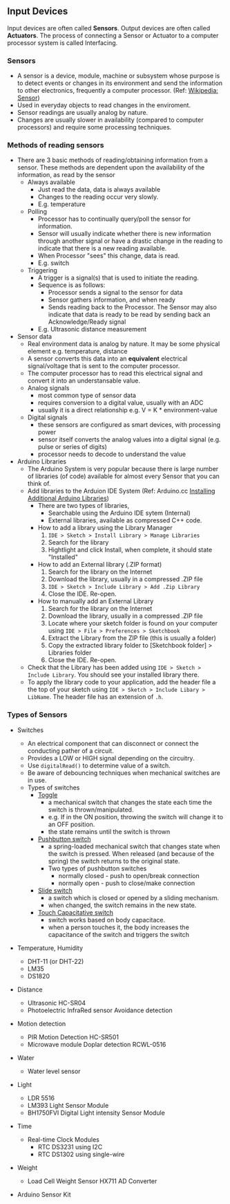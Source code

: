 ## Input Devices

Input devices are often called **Sensors**.  Output devices are often called **Actuators**.  The process of connecting a Sensor or Actuator to a computer processor system is called Interfacing.

### Sensors

- A sensor is a device, module, machine or subsystem whose purpose is to detect events or changes in its environment and send the information to other electronics, frequently a computer processor. (Ref: [Wikipedia: Sensor](https://en.wikipedia.org/wiki/Sensor))
- Used in everyday objects to read changes in the enviroment.
- Sensor readings are usually analog by nature.
- Changes are usually slower in availability (compared to computer processors) and require some processing techniques.

### Methods of reading sensors

- There are 3 basic methods of reading/obtaining information from a sensor.  These methods are dependent upon the availability of the information, as read by the sensor
    - Always available
        - Just read the data, data is always available
        - Changes to the reading occur very slowly.
        - E.g. temperature
    - Polling
        - Processor has to continually query/poll the sensor for information.
        - Sensor will usually indicate whether there is new information through another signal or have a drastic change in the reading to indicate that there is a new reading available.
        - When Processor "sees" this change, data is read.
        - E.g. switch
    - Triggering
        - A trigger is a signal(s) that is used to initiate the reading.
        - Sequence is as follows:
            + Processor sends a signal to the sensor for data
            + Sensor gathers information, and when ready
            + Sends reading back to the Processor.  The Sensor may also indicate that data is ready to be read by sending back an Acknowledge/Ready signal
        - E.g. Ultrasonic distance measurement
- Sensor data
    + Real environment data is analog by nature.  It may be some physical element e.g. temperature, distance
    + A sensor converts this data into an **equivalent** electrical signal/voltage that is sent to the computer processor.
    + The computer processor has to read this electrical signal and convert it into an understansable value.
    - Analog signals
        - most common type of sensor data
        - requires conversion to a digital value, usually with an ADC
        - usually it is a direct relationship e.g. V = K * environment-value
    - Digital signals
        - these sensors are configured as smart devices, with processing power
        - sensor itself converts the analog values into a digital signal (e.g. pulse or series of digits)
        - processor needs to decode to understand the value
- Arduino Libraries
    + The Arduino System is very popular because there is large number of libraries (of code) available for almost every Sensor that you can think of.
    + Add libraries to the Arduion IDE System (Ref: Arduino.cc [Installing Additional Arduino Libraries](https://www.arduino.cc/en/Guide/Libraries))
        * There are two types of libraries,
            - Searchable using the Arduino IDE sytem (Internal)
            - External libraries, available as compressed C++ code.
        * How to add a library using the Library Manager
            1.  `IDE > Sketch > Install Library > Manage Libraries`
            2.  Search for the library
            3.  Hightlight and click Install, when complete, it should state "Installed"
        * How to add an External library (.ZIP format)
            1.  Search for the library on the Internet
            2.  Download the library, usually in a compressed .ZIP file
            3.  `IDE > Sketch > Include Library > Add .Zip Library`
            4.  Close the IDE. Re-open.
        + How to manually add an External Library
            1.  Search for the library on the Internet
            2.  Download the library, usually in a compressed .ZIP file
            3.  Locate where your sketch folder is found on your computer using `IDE > File > Preferences > Sketchbook`
            4.  Extract the Library from the ZIP file (this is usually a folder)
            5.  Copy the extracted library folder to [Sketchbook folder] > Libraries folder
            6.  Close the IDE.  Re-open.
    - Check that the Library has been added using `IDE > Sketch > Include Library`.  You should see your installed library there.
    + To apply the library code to your application, add the header file a the top of your sketch using `IDE > Sketch > Include Libary > LibName`.  The header file has an extension of `.h`.

### Types of  Sensors

- Switches
    - An electrical component that can disconnect or connect the conducting pather of a circuit.
    - Provides a LOW or HIGH signal depending on the circuitry.
    - Use `digitalRead()` to determine value of a switch.
    - Be aware of debouncing techniques when mechanical switches are in use.
    - Types of switches
        + [Toggle](https://duckduckgo.com/?q=toggle+switch&t=canonical&iax=images&ia=images)
            * a mechanical switch that changes the state each time the switch is thrown/manipulated.
            * e.g. If in the ON position, throwing the switch will change it to an OFF position.
            * the state remains until the switch is thrown
        - [Pushbutton switch](https://duckduckgo.com/?q=pushbutton+switch&t=canonical&iar=images&iax=images&ia=images)
            + a spring-loaded mechanical switch that changes state when the switch is pressed.  When released (and because of the spring) the switch returns to the original state.
            + Two types of pushbutton switches
                * normally closed - push to open/break connection
                * normally open - push to close/make connection
        - [Slide switch](https://duckduckgo.com/?q=slide+switch&t=canonical&iar=images&iax=images&ia=images)
            + a switch which is closed or opened by a sliding mechanism.
            + when changed, the switch remains in the new state.
        - [Touch Capacitative switch](https://duckduckgo.com/?q=touch+capacitative+switch&t=canonical&iar=images&iax=images&ia=images)
            + switch works based on body capacitace.
            + when a person touches it, the body increases the capacitance of the switch and triggers the switch


- Temperature, Humidity
    - DHT-11 (or DHT-22)
    - LM35
    - DS1820
- Distance
    - Ultrasonic HC-SR04
    - Photoelectric InfraRed sensor Avoidance detection
- Motion detection
    - PIR Motion Detection HC-SR501
    - Microwave module Doplar detection RCWL-0516
- Water
    - Water level sensor
- Light
    - LDR 5516
    - LM393 Light Sensor Module
    - BH1750FVI Digital Light intensity Sensor Module
- Time
    - Real-time Clock Modules
        - RTC DS3231 using I2C
        - RTC DS1302 using single-wire
- Weight
    - Load Cell Weight Sensor HX711 AD Converter
- Arduino Sensor Kit

